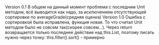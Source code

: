 Version 0.1 
  В общем на данный момент проблема с последним Unit методом, всё выводится как надо, за исключением отсутствующей сортировки по averageGrade(средняя оценка)
Version 1.0
  Ошибка с сортировкой была исправлена, функция новая. То что считал Unit методом было не совсем так(скорее совсем...). Через return возвращается только последнее действие над this.List, поэтому писать нужно через точку: this.filter().sort() - примерно
